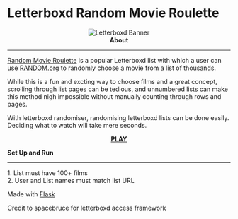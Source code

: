 # Letterboxd Random Movie Roulette
<center><img src="https://a.ltrbxd.com/logos/letterboxd-logo-h-neg-rgb-1000px.png" alt="Letterboxd Banner"></center>
<head><center><b>About</b> </center></head>
<hr>
<p><a href="https://letterboxd.com/tobiasandersen2/list/random-movie-roulette/">Random Movie Roulette</a> is a popular Letterboxd list with which a user can use <a href="random.org">RANDOM.org</a> to randomly choose a movie from a list of thousands.</p>

While this is a fun and excting way to choose films and a great concept, scrolling through list pages can be tedious, and unnumbered lists can make this method nigh impossible without manually counting through rows and pages. 

With letterboxd randomiser, randomising letterboxd lists can be done easily. Deciding what to watch will take mere seconds. 

<p><center><b><a href="https://randommovieroulette.herokuapp.com">PLAY</a></b></center></p>

<b>Set Up and Run</b>
<hr>
1. List must have 100+ films<br>
2. User and List names must match list URL

Made with <a href="https://github.com/pallets/flask">Flask</a>

<p>Credit to spacebruce for letterboxd access framework</p>
